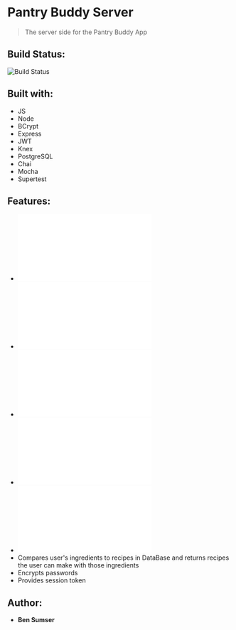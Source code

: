 # Pantry Buddy Server

> The server side for the Pantry Buddy App

## Build Status:

![Build Status](https://travis-ci.org/thinkful-c11/book-thing.io.svg?branch=master)

## Built with:

* JS
* Node
* BCrypt
* Express
* JWT
* Knex
* PostgreSQL
* Chai
* Mocha
* Supertest

## Features:

* ![Registration](Register.md)
* ![Login](Auth.md)
* ![Grabs all ingredients from DataBase](Ingredients.md)
* ![Stores user's ingredients in DataBase](UserIngredients.md)
* ![Pulls user's ingredients from DataBase](UserIngredients.md)
* Compares user's ingredients to recipes in DataBase and returns recipes the user can make with those ingredients
* Encrypts passwords
* Provides session token

## Author:

* **Ben Sumser**